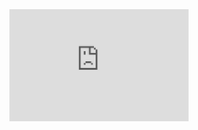 <iframe src="https://us3.ca.analytics.ibm.com/bi/?perspective=dashboard&amp;pathRef=.my_folders%2FLab1&amp;closeWindowOnLastView=true&amp;ui_appbar=false&amp;ui_navbar=false&amp;shareMode=embedded&amp;action=view&amp;mode=dashboard&amp;subView=model0000019959c3df38_00000000" width="320" height="200" frameborder="0" gesture="media" allow="encrypted-media" allowfullscreen=""></iframe>

